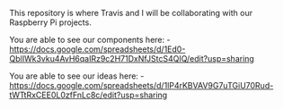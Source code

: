 This repository is where Travis and I will be collaborating with our Raspberry Pi projects.

You are able to see our components here:
	- https://docs.google.com/spreadsheets/d/1Ed0-QblIWk3vku4AvH6qaIRz9c2H71DxNfJStcS4QIQ/edit?usp=sharing

You are able to see our ideas here:
	- https://docs.google.com/spreadsheets/d/1lP4rKBVAV9G7uTGiU70Rud-tWTtRxCEE0L0zfFnLc8c/edit?usp=sharing